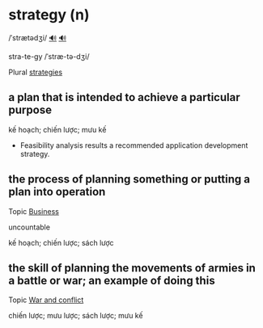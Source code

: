 # strategy (n)

/ˈstrætədʒi/ [🔊](https://www.oxfordlearnersdictionaries.com/media/english/uk_pron/s/str/strat/strategy__gb_3.mp3) [🔊](https://www.oxfordlearnersdictionaries.com/media/english/us_pron/s/str/strat/strategy__us_1.mp3)

stra-te-gy /ˈstræ-tə-dʒi/

Plural [strategies]()

## a plan that is intended to achieve a particular purpose

kế hoạch; chiến lược; mưu kế

- Feasibility analysis results a recommended application development strategy.

## the process of planning something or putting a plan into operation

Topic [Business](../topics/business.md#business)

uncountable

kế hoạch; chiến lược; sách lược

## the skill of planning the movements of armies in a battle or war; an example of doing this

Topic [War and conflict](../topics/war-and-conflict.md#war--conflict)

chiến lược; mưu lược; sách lược; mưu kế